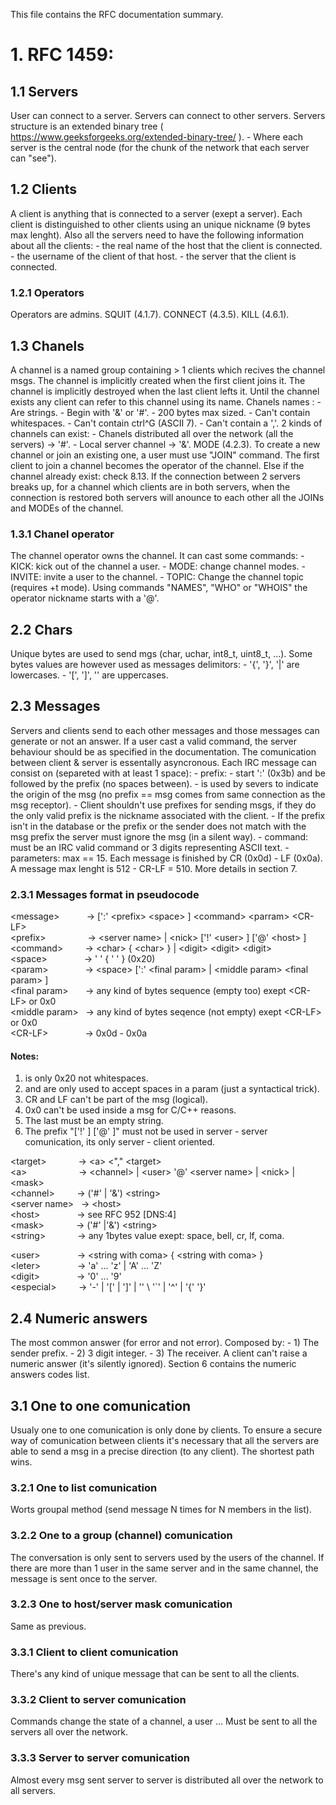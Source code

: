 
This file contains the RFC documentation summary.

# 1. RFC 1459:

## 1.1 Servers
User can connect to a server.
Servers can connect to other servers.
Servers structure is an extended binary tree ( https://www.geeksforgeeks.org/extended-binary-tree/ ).
	- Where each server is the central node (for the chunk of the network that each server can "see").

## 1.2 Clients
A client is anything that is connected to a server (exept a server).
Each client is distinguished to other clients using an unique nickname (9 bytes max lenght).
Also all the servers need to have the following information about all the clients:
	- the real name of the host that the client is connected.
	- the username of the client of that host.
	- the server that the client is connected.

### 1.2.1 Operators
Operators are admins.
SQUIT (4.1.7).
CONNECT (4.3.5).
KILL (4.6.1).

## 1.3 Chanels
A channel is a named group containing > 1 clients which recives the channel msgs.
The channel is implicitly created when the first client joins it.
The channel is implicitly destroyed when the last client lefts it.
Until the channel exists any client can refer to this channel using its name.
Chanels names :
	- Are strings.
	- Begin with '&' or '#'.
	- 200 bytes max sized.
	- Can't contain whitespaces.
	- Can't contain ctrl^G (ASCII 7).
	- Can't contain a ','.
2 kinds of channels can exist:
	- Chanels distributed all over the network (all the servers) -> '#'.
	- Local server channel -> '&'.
MODE (4.2.3).
To create a new channel or join an existing one, a user must use "JOIN" command.
The first client to join a channel becomes the operator of the channel.
Else if the channel already exist: check 8.13.
If the connection between 2 servers breaks up, for a channel which clients are in both servers, when the connection is restored both servers will anounce to each other all the JOINs and MODEs of the channel.

### 1.3.1 Chanel operator
The channel operator owns the channel.
It can cast some commands:
	- KICK: kick out of the channel a user.
	- MODE: change channel modes.
	- INVITE: invite a user to the channel.
	- TOPIC: Change the channel topic (requires +t mode).
Using commands "NAMES", "WHO" or "WHOIS" the operator nickname starts with a '@'.

## 2.2 Chars
Unique bytes are used to send mgs (char, uchar, int8_t, uint8_t, ...).
Some bytes values are however used as messages delimitors:
	- '{', '}', '|' are lowercases.
	- '[', ']', '\' are uppercases.

## 2.3 Messages
Servers and clients send to each other messages and those messages can generate or not an answer.
If a user cast a valid command, the server behaviour should be as specified in the documentation.
The comunication between client & server is essentally asyncronous.
Each IRC message can consist on (separeted with at least 1 space):
	- <optional> prefix:
		- start ':' (0x3b) and be followed by the prefix (no spaces between).
		- is used by severs to indicate the origin of the msg
			(no prefix == msg comes from same connection as the msg receptor).
		- Client shouldn't use prefixes for sending msgs, if they do the only valid prefix
			is the nickname associated with the client.
		- If the prefix isn't in the database or the prefix or the sender does not match with
			the msg prefix the server must ignore the msg (in a silent way).
	- command: must be an IRC valid command or 3 digits representing ASCII text.
	- parameters: max == 15.
Each message is finished by CR (0x0d) - LF (0x0a).
A message max lenght is 512 - CR-LF = 510.
More details in section 7.

### 2.3.1 Messages format in pseudocode

\<message\>  &nbsp; &nbsp; &nbsp; &nbsp; &nbsp;  -> [':' \<prefix\> \<space\> ] \<command\> \<parram\> \<CR-LF\>  
\<prefix\>  &nbsp; &nbsp; &nbsp; &nbsp; &nbsp; &nbsp; &nbsp; &nbsp;  -> \<server name\> | \<nick\> ['!' \<user\> ] ['@' \<host\> ]  
\<command\>  &nbsp; &nbsp; &nbsp; &nbsp;  -> \<char\> { \<char\> } | \<digit\> \<digit\> \<digit\>  
\<space\>  &nbsp; &nbsp; &nbsp; &nbsp; &nbsp; &nbsp; &nbsp;  -> ' ' { ' ' } (0x20)  
\<param\>  &nbsp; &nbsp; &nbsp; &nbsp; &nbsp; &nbsp; &nbsp;  -> \<space\> [':' \<final param\> | \<middle param\> \<final param\> ]  
\<final param\>  &nbsp; &nbsp; &nbsp;  -> any kind of bytes sequence (empty too) exept \<CR-LF\> or 0x0  
\<middle param\>  &nbsp; -> any kind of bytes seqence (not empty) exept \<CR-LF\> or 0x0  
\<CR-LF\>  &nbsp; &nbsp; &nbsp; &nbsp; &nbsp; &nbsp; &nbsp;  -> 0x0d - 0x0a  

#### Notes:
1) <space> is only 0x20 not whitespaces.
2) <final param> and <middle param> are only used to accept spaces in a param
	(just a syntactical trick).
3) CR and LF can't be part of the msg (logical).
4) 0x0 can't be used inside a msg for C/C++ reasons.
5) The last <param> must be an empty string.
6) The prefix "['!' <user> ] ['@' <host> ]" must not be used in
	server - server comunication, its only server - client oriented.

\<target\>  &nbsp; &nbsp; &nbsp; &nbsp; &nbsp; &nbsp;  -> \<a\> \<"," \<target\>  
\<a\>   &nbsp; &nbsp; &nbsp; &nbsp; &nbsp; &nbsp; &nbsp; &nbsp; &nbsp; &nbsp;  -> \<channel\> | \<user\> '@' \<server name\> | \<nick\> | \<mask\>  
\<channel\>   &nbsp; &nbsp; &nbsp; &nbsp;  -> ('#' | '&') \<string\>  
\<server name\> &nbsp; -> \<host\>  
\<host\>   &nbsp; &nbsp; &nbsp; &nbsp; &nbsp; &nbsp; &nbsp; -> see RFC 952 [DNS:4]  
\<mask\>   &nbsp; &nbsp; &nbsp; &nbsp; &nbsp; &nbsp; -> ('#' |'&') \<string\>  
\<string\>   &nbsp; &nbsp; &nbsp; &nbsp; &nbsp; &nbsp;  -> any 1bytes value exept: space, bell, cr, lf, coma.  

\<user\>   &nbsp; &nbsp; &nbsp; &nbsp; &nbsp; &nbsp; &nbsp;  -> \<string with coma\> { \<string with coma\> }  
\<leter\>   &nbsp; &nbsp; &nbsp; &nbsp; &nbsp; &nbsp; &nbsp; -> 'a' ... 'z' | 'A' ... 'Z'  
\<digit\>   &nbsp; &nbsp; &nbsp; &nbsp; &nbsp; &nbsp; &nbsp; -> '0' ... '9'  
\<especial\>   &nbsp; &nbsp; &nbsp; &nbsp; -> '-' | '[' | ']' | '\' \ '`' | '^' | '{' '}'  

## 2.4 Numeric answers
The most common answer (for error and not error).
Composed by:
	- 1) The sender prefix.
	- 2) 3 digit integer.
	- 3) The receiver.
A client can't raise a numeric answer (it's silently ignored).
Section 6 contains the numeric answers codes list.

## 3.1 One to one comunication
Usualy one to one comunication is only done by clients.
To ensure a secure way of comunication between clients it's necessary that all the servers are able to send a msg in a precise direction (to any client).
The shortest path wins.

### 3.2.1 One to list comunication
Worts groupal method (send message N times for N members in the list).

### 3.2.2 One to a group (channel) comunication
The conversation is only sent to servers used by the users of the channel.
If there are more than 1 user in the same server and in the same channel, the	message is sent once to the server.

### 3.2.3 One to host/server mask comunication
Same as previous.

### 3.3.1 Client to client comunication
There's any kind of unique message that can be sent to all the clients.

### 3.3.2 Client to server comunication
Commands change the state of a channel, a user ...
Must be sent to all the servers all over the network.

### 3.3.3 Server to server comunication
Almost every msg sent server to server is distributed all over the network to all servers.





